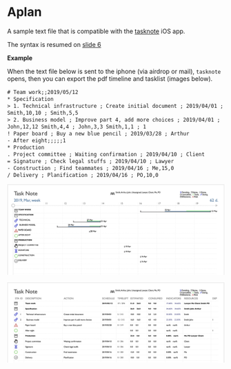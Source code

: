 # Aplan

A sample text file that is compatible with the <a href="https://itunes.apple.com/fr/app/task-note/id1470748388">tasknote</a> iOS app.

The syntax is resumed on <a href="https://github.com/ArfNtz/Aplan/blob/master/explain.pdf">slide 6</a>

**Example**

When the text file below is sent to the iphone (via airdrop or mail), `tasknote` opens, then you can export the pdf timeline and tasklist (images below).

```
# Team work;;2019/05/12
* Specification
> 1. Technical infrastructure ; Create initial document ; 2019/04/01 ; Smith,10,10 ; Smith,5,5
> 2. Business model ; Improve part 4, add more choices ; 2019/04/01 ; John,12,12 Smith,4,4 ; John,3,3 Smith,1,1 ; 1
! Paper board ; Buy a new blue pencil ; 2019/03/28 ; Arthur
- After eight;;;;;1
* Production
. Project committee ; Waiting confirmation ; 2019/04/10 ; Client
= Signature ; Check legal stuffs ; 2019/04/10 ; Lawyer
- Construction ; Find teammates ; 2019/04/16 ; Me,15,0 
/ Delivery ; Planification ; 2019/04/16 ; PO,10,0
```

![timeline pdf chart](https://github.com/ArfNtz/Aplan/blob/master/timeline.png)

![tasklist pdf](https://github.com/ArfNtz/Aplan/blob/master/tasklist.png)

